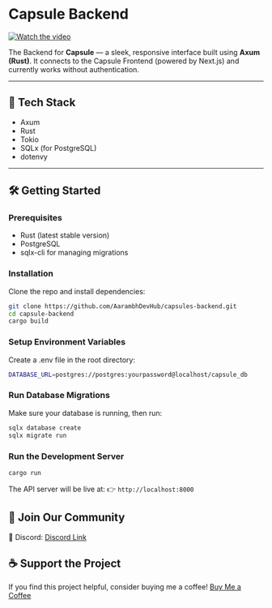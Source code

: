 # Capsule Backend

[![Watch the video](https://img.youtube.com/vi/NrsxkX_xgns/maxresdefault.jpg)](https://youtu.be/NrsxkX_xgns)

The Backend for **Capsule** — a sleek, responsive interface built using **Axum (Rust)**. It connects to the Capsule Frontend (powered by Next.js) and currently works without authentication.

---

## 🚀 Tech Stack

- Axum
- Rust
- Tokio
- SQLx (for PostgreSQL)
- dotenvy

---

## 🛠️ Getting Started

### Prerequisites

- Rust (latest stable version)
- PostgreSQL
- sqlx-cli for managing migrations



### Installation

Clone the repo and install dependencies:

```bash
git clone https://github.com/AarambhDevHub/capsules-backend.git
cd capsule-backend
cargo build
```
### Setup Environment Variables
Create a .env file in the root directory:
```bash
DATABASE_URL=postgres://postgres:yourpassword@localhost/capsule_db
```
### Run Database Migrations
Make sure your database is running, then run:
```bash
sqlx database create
sqlx migrate run
```

### Run the Development Server
```bash
cargo run
```

The API server will be live at:
👉 `http://localhost:8000`

## 💬 Join Our Community
📢 Discord: [Discord Link](https://discord.gg/cDAbFuAC)

## ☕ Support the Project
If you find this project helpful, consider buying me a coffee!
[Buy Me a Coffee](https://buymeacoffee.com/aarambhdevhub)
